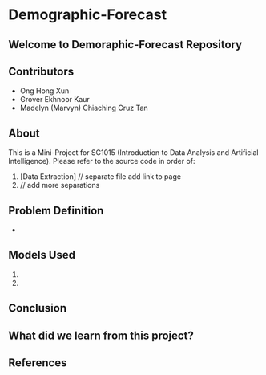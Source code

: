 # Demographic-Forecast
## Welcome to Demoraphic-Forecast Repository

## Contributors
- Ong Hong Xun
- Grover Ekhnoor Kaur
- Madelyn (Marvyn) Chiaching Cruz Tan

## About
This is a Mini-Project for SC1015 (Introduction to Data Analysis and Artificial Intelligence). Please refer to the source code in order of:
1. [Data Extraction] // separate file add link to page
2. // add more separations

## Problem Definition

-

## Models Used

1. 
2. 

## Conclusion



## What did we learn from this project?



## References
